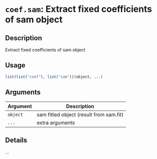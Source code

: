 # `coef.sam`: Extract fixed coefficients of sam object

## Description


 Extract fixed coefficients of sam object


## Usage

```r
list(list("coef"), list("sam"))(object, ...)
```


## Arguments

Argument      |Description
------------- |----------------
```object```     |     sam fitted object (result from sam.fit)
```...```     |     extra arguments

## Details


 ...


